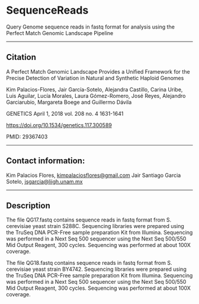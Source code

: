 # SequenceReads
Query Genome sequence reads in fastq format for analysis using the Perfect Match Genomic Landscape Pipeline

-------------------------------------------------
Citation
-------------------------------------------------

A Perfect Match Genomic Landscape Provides a Unified Framework for the Precise Detection of Variation in Natural and Synthetic Haploid Genomes

Kim Palacios-Flores, Jair García-Sotelo, Alejandra Castillo, Carina Uribe, Luis Aguilar, Lucía Morales, Laura Gómez-Romero, José Reyes, Alejandro Garciarubio, Margareta Boege and Guillermo Dávila

GENETICS April 1, 2018 vol. 208 no. 4 1631-1641

https://doi.org/10.1534/genetics.117.300589

PMID: 29367403 

-------------------------------------------------
Contact information:
-------------------------------------------------

Kim Palacios Flores, kimpalaciosflores@gmail.com 
Jair Santiago Garcia Sotelo, jsgarcia@liigh.unam.mx

-------------------------------------------------
Description
-------------------------------------------------

The file QG17.fastq contains sequence reads in fastq format from S. cerevisiae yeast strain S288C.
Sequencing libraries were prepared using the TruSeq DNA PCR-Free sample preparation Kit from Illumina.
Sequencing was performed in a Next Seq 500 sequencer using the Next Seq 500/550 Mid Output Reagent, 300 cycles. 
Sequencing was performed at about 100X coverage.

The file QG18.fastq contains sequence reads in fastq format from S. cerevisiae yeast strain BY4742.
Sequencing libraries were prepared using the TruSeq DNA PCR-Free sample preparation Kit from Illumina.
Sequencing was performed in a Next Seq 500 sequencer using the Next Seq 500/550 Mid Output Reagent, 300 cycles. 
Sequencing was performed at about 100X coverage.


